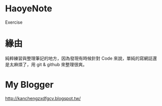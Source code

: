 # HaoyeNote
Exercise


# 緣由
純粹練習與整理筆記的地方，因為發現有時候針對 Code 來說，單純的寫網誌還是太麻煩了，用 git & github 來整理很爽。

# My Blogger
http://kanchengzxdfgcv.blogspot.tw/
